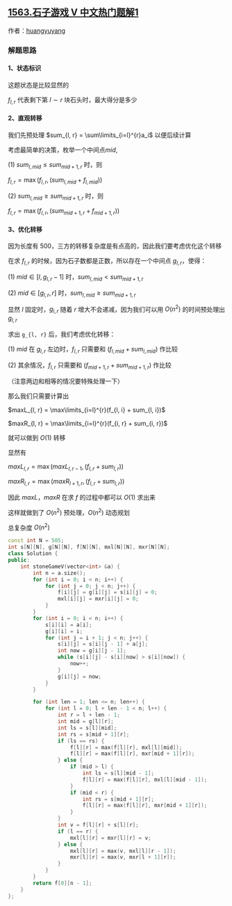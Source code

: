 ## [1563.石子游戏 V 中文热门题解1](https://leetcode.cn/problems/stone-game-v/solutions/100000/on2dong-tai-gui-hua-jie-fa-by-huangyuyang)

作者：[huangyuyang](https://leetcode.cn/u/huangyuyang)

### 解题思路

#### 1、状态标识

这题状态是比较显然的

$f_{l, r}$ 代表剩下第 $l \sim r$ 块石头时，最大得分是多少

#### 2、直观转移

我们先预处理 $sum_{l, r} = \sum\limits_{i=l}^{r}a_i$ 以便后续计算

考虑最简单的决策，枚举一个中间点$mid$,

(1) $sum_{l, mid} \leq sum_{mid + 1, r}$ 时，则

$f_{l, r} = \max(f_{l, r},  (sum_{l, mid} + f_{l, mid}))$

(2) $sum_{l, mid} \geq sum_{mid + 1, r}$ 时，则

$f_{l, r} = \max(f_{l, r}, (sum_{mid + 1, r} + f_{mid + 1, r}))$

#### 3、优化转移

因为长度有 500，三方的转移复杂度是有点高的，因此我们要考虑优化这个转移

在求 $f_{l, r}$ 的时候，因为石子数都是正数，所以存在一个中间点 $g_{l, r}$，使得：

(1) $mid \in  [l, g_{l, r}- 1]$ 时，$sum_{l, mid} < sum_{mid + 1, r}$

(2) $mid \in [g_{l, r}, r]$ 时，$sum_{l, mid} \geq sum_{mid + 1, r}$

显然 $l$ 固定时，$g_{l, r}$ 随着 $r$ 增大不会递减，因为我们可以用 $O(n^2)$ 的时间预处理出 $g_{l, r}$

求出 `g_{l, r}` 后，我们考虑优化转移：

(1) $mid$ 在 $g_{l, r}$ 左边时，$f_{l, r}$ 只需要和 $(f_{l, mid} + sum_{l, mid})$ 作比较

(2) 其余情况，$f_{l, r}$ 只需要和 $(f_{mid + 1, r} + sum_{mid + 1, r})$ 作比较

（注意两边和相等的情况要特殊处理一下）

那么我们只需要计算出

$maxL_{l, r} = \max\limits_{i=l}^{r}(f_{l, i} + sum_{l, i})$

$maxR_{l, r} = \max\limits_{i=l}^{r}(f_{i, r} + sum_{i, r})$

就可以做到 $O(1)$ 转移

显然有

$maxL_{l, r} = \max(maxL_{l, r - 1}, (f_{l, r} + sum_{l, r}))$

$maxR_{l, r} = \max(maxR_{l + 1, r}, (f_{l, r} + sum_{l, r}))$

因此 $maxL$，$maxR$ 在求 $f$ 的过程中都可以 $O(1)$ 求出来

这样就做到了 $O(n^2)$ 预处理，$O(n^2)$ 动态规划

总复杂度 $O(n^2)$
<br>

```C++ []
const int N = 505;
int s[N][N], g[N][N], f[N][N], mxl[N][N], mxr[N][N];
class Solution {
public:
    int stoneGameV(vector<int> &a) {
        int n = a.size();
        for (int i = 0; i < n; i++) {
            for (int j = 0; j < n; j++) {
                f[i][j] = g[i][j] = s[i][j] = 0;
                mxl[i][j] = mxr[i][j] = 0;
            }
        }
        for (int i = 0; i < n; i++) {
            s[i][i] = a[i];
            g[i][i] = i;
            for (int j = i + 1; j < n; j++) {
                s[i][j] = s[i][j - 1] + a[j];
                int now = g[i][j - 1];
                while (s[i][j] - s[i][now] > s[i][now]) {
                    now++;
                }
                g[i][j] = now;
            }
        }

        for (int len = 1; len <= n; len++) {
            for (int l = 0; l + len - 1 < n; l++) {
                int r = l + len - 1;
                int mid = g[l][r];
                int ls = s[l][mid];
                int rs = s[mid + 1][r];
                if (ls == rs) {
                    f[l][r] = max(f[l][r], mxl[l][mid]);
                    f[l][r] = max(f[l][r], mxr[mid + 1][r]);
                } else {
                    if (mid > l) {
                        int ls = s[l][mid - 1];
                        f[l][r] = max(f[l][r], mxl[l][mid - 1]);
                    }
                    if (mid < r) {
                        int rs = s[mid + 1][r];
                        f[l][r] = max(f[l][r], mxr[mid + 1][r]);
                    }
                }
                int v = f[l][r] + s[l][r];
                if (l == r) {
                    mxl[l][r] = mxr[l][r] = v;
                } else {
                    mxl[l][r] = max(v, mxl[l][r - 1]);
                    mxr[l][r] = max(v, mxr[l + 1][r]);
                }
            }
        }
        return f[0][n - 1];
    }
};

```
